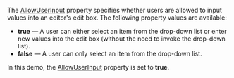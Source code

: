 The [AllowUserInput](https://docs.devexpress.com/Blazor/DevExpress.Blazor.DxComboBox-2.AllowUserInput) property specifies whether users are allowed to input values into an editor's edit box. The following property values are available:

*   **true** — A user can either select an item from the drop-down list or enter new values into the edit box (without the need to invoke the drop-down list).
*   **false** — A user can only select an item from the drop-down list.

In this demo, the [AllowUserInput](https://docs.devexpress.com/Blazor/DevExpress.Blazor.DxComboBox-2.AllowUserInput) property is set to **true**.
